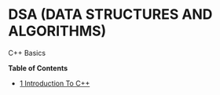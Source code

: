 # DSA (DATA STRUCTURES AND ALGORITHMS)

C++ Basics

**Table of Contents**

- [1 Introduction To C++](https://github.com/ntnirajthakur21/DSA/tree/main/c%2B%2B/Basics)
